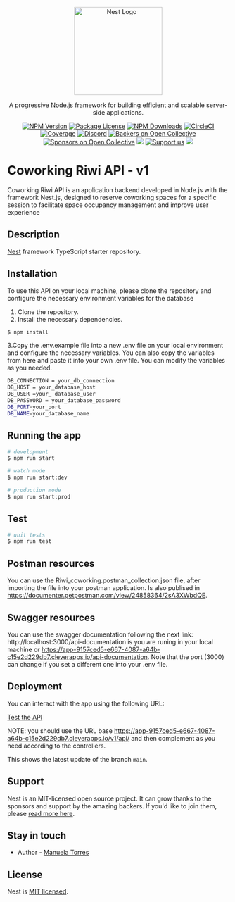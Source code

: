 <p align="center">
  <a href="http://nestjs.com/" target="blank"><img src="https://nestjs.com/img/logo-small.svg" width="200" alt="Nest Logo" /></a>
</p>

[circleci-image]: https://img.shields.io/circleci/build/github/nestjs/nest/master?token=abc123def456
[circleci-url]: https://circleci.com/gh/nestjs/nest

  <p align="center">A progressive <a href="http://nodejs.org" target="_blank">Node.js</a> framework for building efficient and scalable server-side applications.</p>
    <p align="center">
<a href="https://www.npmjs.com/~nestjscore" target="_blank"><img src="https://img.shields.io/npm/v/@nestjs/core.svg" alt="NPM Version" /></a>
<a href="https://www.npmjs.com/~nestjscore" target="_blank"><img src="https://img.shields.io/npm/l/@nestjs/core.svg" alt="Package License" /></a>
<a href="https://www.npmjs.com/~nestjscore" target="_blank"><img src="https://img.shields.io/npm/dm/@nestjs/common.svg" alt="NPM Downloads" /></a>
<a href="https://circleci.com/gh/nestjs/nest" target="_blank"><img src="https://img.shields.io/circleci/build/github/nestjs/nest/master" alt="CircleCI" /></a>
<a href="https://coveralls.io/github/nestjs/nest?branch=master" target="_blank"><img src="https://coveralls.io/repos/github/nestjs/nest/badge.svg?branch=master#9" alt="Coverage" /></a>
<a href="https://discord.gg/G7Qnnhy" target="_blank"><img src="https://img.shields.io/badge/discord-online-brightgreen.svg" alt="Discord"/></a>
<a href="https://opencollective.com/nest#backer" target="_blank"><img src="https://opencollective.com/nest/backers/badge.svg" alt="Backers on Open Collective" /></a>
<a href="https://opencollective.com/nest#sponsor" target="_blank"><img src="https://opencollective.com/nest/sponsors/badge.svg" alt="Sponsors on Open Collective" /></a>
  <a href="https://paypal.me/kamilmysliwiec" target="_blank"><img src="https://img.shields.io/badge/Donate-PayPal-ff3f59.svg"/></a>
    <a href="https://opencollective.com/nest#sponsor"  target="_blank"><img src="https://img.shields.io/badge/Support%20us-Open%20Collective-41B883.svg" alt="Support us"></a>
  <a href="https://twitter.com/nestframework" target="_blank"><img src="https://img.shields.io/twitter/follow/nestframework.svg?style=social&label=Follow"></a>
</p>
  <!--[![Backers on Open Collective](https://opencollective.com/nest/backers/badge.svg)](https://opencollective.com/nest#backer)
  [![Sponsors on Open Collective](https://opencollective.com/nest/sponsors/badge.svg)](https://opencollective.com/nest#sponsor)-->

# Coworking Riwi API - v1

Coworking Riwi API is an application backend developed in Node.js with the framework Nest.js, designed to reserve coworking spaces for a specific session to facilitate space occupancy management and improve user experience


## Description

[Nest](https://github.com/nestjs/nest) framework TypeScript starter repository.

## Installation

To use this API on your local machine, please clone the repository and configure the necessary environment variables for the database

1. Clone the repository.
2. Install the necessary dependencies.

```bash
$ npm install
```
3.Copy the .env.example file into a new .env file on your local environment and configure the necessary variables. You can also copy the variables from here and paste it into your own .env file. You can modify the variables as you needed.

```bash
DB_CONNECTION = your_db_connection
DB_HOST = your_database_host
DB_USER =your_ database_user
DB_PASSWORD = your_database_password
DB_PORT=your_port
DB_NAME=your_database_name
```

## Running the app

```bash
# development
$ npm run start

# watch mode
$ npm run start:dev

# production mode
$ npm run start:prod
```

## Test

```bash
# unit tests
$ npm run test

```

## Postman resources

You can use the Riwi_coworking.postman_collection.json file, after importing the file into your postman application. Is also publised in https://documenter.getpostman.com/view/24858364/2sA3XWbdQE.

## Swagger resources

You can use the swagger documentation following the next link: http://localhost:3000/api-documentation is you are runing in your local machine or https://app-9157ced5-e667-4087-a64b-c15e2d229db7.cleverapps.io/api-documentation. Note that the port (3000) can change if you set a different one into your .env file.


## Deployment

You can interact with the app using the following URL:

[Test the API](https://app-9157ced5-e667-4087-a64b-c15e2d229db7.cleverapps.io/v1/api/sessions) 

NOTE: you should use the URL base https://app-9157ced5-e667-4087-a64b-c15e2d229db7.cleverapps.io/v1/api/ and then complement as you need according to the controllers.

This shows the latest update of the branch `main`.

## Support

Nest is an MIT-licensed open source project. It can grow thanks to the sponsors and support by the amazing backers. If you'd like to join them, please [read more here](https://docs.nestjs.com/support).

## Stay in touch

- Author - [Manuela Torres](https://github.com/manutorres93)


## License

Nest is [MIT licensed](LICENSE).
